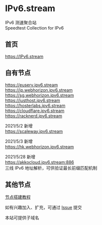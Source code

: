# IPv6.stream

IPv6 测速聚合站  
Speedtest Collection for IPv6  

## 首页  
https://IPv6.stream  

## 自有节点
https://euserv.ipv6.stream  
https://jp.webhorizon.ipv6.stream  
https://sg.webhorizon.ipv6.stream  
https://justhost.ipv6.stream  
https://hosterlabs.ipv6.stream  
https://cloudflare.ipv6.stream  
https://racknerd.ipv6.stream  

2021/5/2 新增  
https://scaleway.ipv6.stream  

2021/5/3 新增  
https://hk.webhorizon.ipv6.stream  

2021/5/28 新增  
https://akkocloud.ipv6.stream:886  
三线 IPv6 地址解析，可供验证最长前缀匹配机制  
  
   
## 其他节点
  
[节点搭建教程](https://ipv6.stream/tutorial/)  

如有兴趣加入、扩充，可通过 [Issue](https://github.com/TulvL/IPv6.stream/issues/new?assignees=&labels=&template=------.md&title=%E6%96%B0%E7%AB%99%E7%82%B9%E6%8F%90%E4%BA%A4) 提交  
  
本站可提供子域名      
